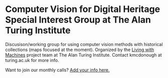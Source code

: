 # Computer Vision for Digital Heritage Special Interest Group at The Alan Turing Institute
Discusison/working group for using computer vision methods with historical collections (maps focused at the moment). Organized by the [Living with Machines](http://livingwithmachines.ac.uk/) project team at The Alan Turing Institute. Contact kmcdonough at turing.ac.uk for more info.

Want to join our monthly calls? [Add your info here.](https://docs.google.com/spreadsheets/d/1WC--bagRIE9A7OjlMWsoOtTy7089imYNNXejwXrANSY/edit#gid=0)


